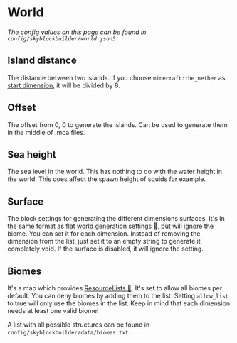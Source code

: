 # World
*The config values on this page can be found in `config/skyblockbuilder/world.json5`*

## Island distance
The distance between two islands. If you choose `minecraft:the_nether` as [start dimension](spawn.md#dimension), it will be 
divided by 8.

## Offset
The offset from 0, 0 to generate the islands. Can be used to generate them in the middle of .mca files.

## Sea height
The sea level in the world. This has nothing to do with the water height in the world. This does affect the spawn height
of squids for example.

## Surface
The block settings for generating the different dimensions surfaces. It's in the same format as 
[flat world generation settings 🔗](https://minecraft.fandom.com/wiki/Superflat#Preset_code_format), but will ignore
the biome. You can set it for each dimension. Instead of removing the dimension from the list, just set it to an empty
string to generate it completely void. If the surface is disabled, it will ignore the setting.

## Biomes
It's a map which provides [ResourceLists 🔗](https://moddingx.org/libx/org/moddingx/libx/util/data/ResourceList.html#use_resource_lists_in_configs).
It's set to allow all biomes per default. You can deny biomes by adding them to the list. Setting `allow_list` to true
will only use the biomes in the list. Keep in mind that each dimension needs at least one valid biome!

A list with all possible structures can be found in `config/skyblockbuilder/data/biomes.txt`.